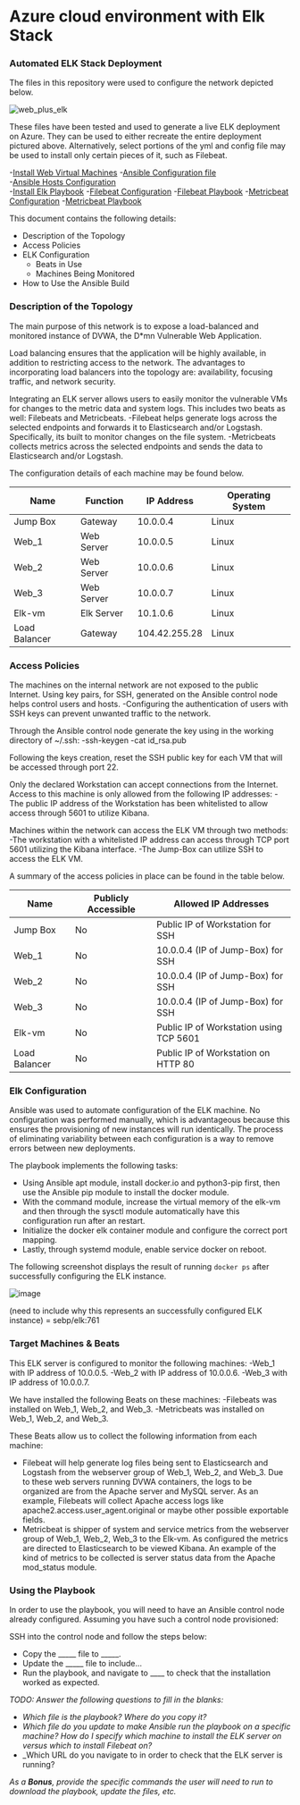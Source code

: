 # Azure cloud environment with Elk Stack

### Automated ELK Stack Deployment

The files in this repository were used to configure the network depicted below.

![web_plus_elk](https://user-images.githubusercontent.com/77121974/123343646-64f5fb00-d50f-11eb-8e2a-091ebdef865a.png)

These files have been tested and used to generate a live ELK deployment on Azure. They can be used to either recreate the entire deployment pictured above. Alternatively, select portions of the yml and config file may be used to install only certain pieces of it, such as Filebeat.

-[Install Web Virtual Machines](https://github.com/bonroth512/Azure_cloud_environment_plus_Elk-Stack/blob/dd3db2528135bc681ec2a2fc6cb56229dfbf2310/Ansible/install_dvwa.txt)
-[Ansible Configuration file](https://github.com/bonroth512/Azure_cloud_environment_plus_Elk-Stack/blob/974d96d60337910844c51bccfca37117e18e9892/Ansible/ansible-config.txt)  
-[Ansible Hosts Configuration](https://github.com/bonroth512/Azure_cloud_environment_plus_Elk-Stack/blob/974d96d60337910844c51bccfca37117e18e9892/Ansible/hosts_elk&dvwa.txt)  
-[Install Elk Playbook](https://github.com/bonroth512/Azure_cloud_environment_plus_Elk-Stack/blob/974d96d60337910844c51bccfca37117e18e9892/Ansible/install_elk_playbook.txt)
-[Filebeat Configuration](https://github.com/bonroth512/Azure_cloud_environment_plus_Elk-Stack/blob/974d96d60337910844c51bccfca37117e18e9892/Ansible/filebeat-config.txt)
-[Filebeat Playbook](https://github.com/bonroth512/Azure_cloud_environment_plus_Elk-Stack/blob/974d96d60337910844c51bccfca37117e18e9892/Ansible/filebeat-playbook.txt)
-[Metricbeat Configuration](https://github.com/bonroth512/Azure_cloud_environment_plus_Elk-Stack/blob/974d96d60337910844c51bccfca37117e18e9892/Ansible/metricbeat-config.txt)
-[Metricbeat Playbook](https://github.com/bonroth512/Azure_cloud_environment_plus_Elk-Stack/blob/974d96d60337910844c51bccfca37117e18e9892/Ansible/metricbeat-playbook.txt)

This document contains the following details:
- Description of the Topology
- Access Policies
- ELK Configuration
  - Beats in Use
  - Machines Being Monitored
- How to Use the Ansible Build


### Description of the Topology

The main purpose of this network is to expose a load-balanced and monitored instance of DVWA, the D*mn Vulnerable Web Application.

Load balancing ensures that the application will be highly available, in addition to restricting access to the network.
The advantages to incorporating load balancers into the topology are: availability, focusing traffic, and network security.  

Integrating an ELK server allows users to easily monitor the vulnerable VMs for changes to the metric data and system logs.  This includes two beats as well: Filebeats and Metricbeats.
-Filebeat helps generate logs across the selected endpoints and forwards it to Elasticsearch and/or Logstash.  Specifically, its built to monitor changes on the file system. 
-Metricbeats collects metrics across the selected endpoints and sends the data to Elasticsearch and/or Logstash.  

The configuration details of each machine may be found below.

| Name     | Function | IP Address | Operating System |
|----------|----------|------------|------------------|
| Jump Box | Gateway  | 10.0.0.4   | Linux            |
| Web_1    |Web Server| 10.0.0.5   | Linux            |
| Web_2    |Web Server| 10.0.0.6   | Linux            |
| Web_3    |Web Server| 10.0.0.7   | Linux            |
| Elk-vm   |Elk Server| 10.1.0.6   | Linux            |
| Load Balancer|Gateway|104.42.255.28|Linux           |
### Access Policies

The machines on the internal network are not exposed to the public Internet.  Using key pairs, for SSH, generated on the Ansible control node helps control users and hosts.
-Configuring the authentication of users with SSH keys can prevent unwanted traffic to the network.

Through the Ansible control node generate the key using in the working directory of ~/.ssh:
-ssh-keygen
-cat id_rsa.pub

Following the keys creation, reset the SSH public key for each VM that will be accessed through port 22.

Only the declared Workstation can accept connections from the Internet. Access to this machine is only allowed from the following IP addresses:
-The public IP address of the Workstation has been whitelisted to allow access through 5601 to utilize Kibana. 

Machines within the network can access the ELK VM through two methods:
-The workstation with a whitelisted IP address can access through TCP port 5601 utilizing the Kibana interface.
-The Jump-Box can utilize SSH to access the ELK VM.

A summary of the access policies in place can be found in the table below.

| Name     | Publicly Accessible | Allowed IP Addresses |
|----------|---------------------|----------------------|
| Jump Box | No                  | Public IP of Workstation for SSH|
| Web_1    | No                  | 10.0.0.4 (IP of Jump-Box) for SSH|
| Web_2    | No                  | 10.0.0.4 (IP of Jump-Box) for SSH|
| Web_3    | No                  | 10.0.0.4 (IP of Jump-Box) for SSH|
| Elk-vm   | No                  | Public IP of Workstation using TCP 5601|
| Load Balancer| No              | Public IP of Workstation on HTTP 80|

### Elk Configuration

Ansible was used to automate configuration of the ELK machine. No configuration was performed manually, which is advantageous because this ensures the provisioning of new instances will run identically.  The process of eliminating variability between each configuration is a way to remove errors between new deployments.    

The playbook implements the following tasks:
- Using Ansible apt module, install docker.io and python3-pip first, then use the Ansible pip module to install the docker module. 
- With the command module, increase the virtual memory of the elk-vm and then through the sysctl module automatically have this configuration run after an restart.
- Initialize the docker elk container module and configure the correct port mapping.
- Lastly, through systemd module, enable service docker on reboot.

The following screenshot displays the result of running `docker ps` after successfully configuring the ELK instance.

![image](https://user-images.githubusercontent.com/77121974/123377431-51678600-d549-11eb-9d66-7df3478bad6d.png)

(need to include why this represents an successfully configured ELK instance) = sebp/elk:761

### Target Machines & Beats
This ELK server is configured to monitor the following machines:
-Web_1 with IP address of 10.0.0.5.
-Web_2 with IP address of 10.0.0.6.
-Web_3 with IP address of 10.0.0.7.

We have installed the following Beats on these machines:
-Filebeats was installed on Web_1, Web_2, and Web_3.
-Metricbeats was installed on Web_1, Web_2, and Web_3.

These Beats allow us to collect the following information from each machine:
- Filebeat will help generate log files being sent to Elasticsearch and Logstash from the webserver group of Web_1, Web_2, and Web_3.  Due to these web servers running DVWA containers, the logs to be organized are from the Apache server and MySQL server. As an example, Filebeats will collect Apache access logs like apache2.access.user_agent.original or maybe other possible exportable fields.
- Metricbeat is shipper of system and service metrics from the webserver group of Web_1, Web_2, Web_3 to the Elk-vm.  As configured the metrics are directed to Elasticsearch to be viewed Kibana.  An example of the kind of metrics to be collected is server status data from the Apache mod_status module.       

### Using the Playbook
In order to use the playbook, you will need to have an Ansible control node already configured. Assuming you have such a control node provisioned: 

SSH into the control node and follow the steps below:
- Copy the _____ file to _____.
- Update the _____ file to include...
- Run the playbook, and navigate to ____ to check that the installation worked as expected.

_TODO: Answer the following questions to fill in the blanks:_
- _Which file is the playbook? Where do you copy it?_
- _Which file do you update to make Ansible run the playbook on a specific machine? How do I specify which machine to install the ELK server on versus which to install Filebeat on?_
- _Which URL do you navigate to in order to check that the ELK server is running?

_As a **Bonus**, provide the specific commands the user will need to run to download the playbook, update the files, etc._

